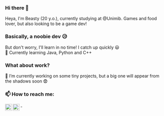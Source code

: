 ### Hi there 👋
Heya, I'm Beasty (20 y.o.), currently studying at @Unimib. Games and food lover, but also looking to be a game dev!

### Basically, a noobie dev 😥
But don't worry, I'll learn in no time! I catch up quickly 😃
<br />
🌱 Currently learning Java, Python and C++

### What about work?
🔭 I’m currently working on some tiny projects, but a big one will appear from the shadows soon 😨

### 📫 How to reach me:
[<img align="left" alt="codeSTACKr | Twitter" width="22px" src="https://cdn.jsdelivr.net/npm/simple-icons@v3/icons/twitter.svg" />][twitter] - [<img align="left" alt="codeSTACKr | Telegram" width="22px" src="https://cdn.jsdelivr.net/npm/simple-icons@v3/icons/telegram.svg" />][telegram]
<br />

[twitter]: https://twitter.com/hi_im_beasty
[telegram]: https://telegram.im/hi_im_beasty
